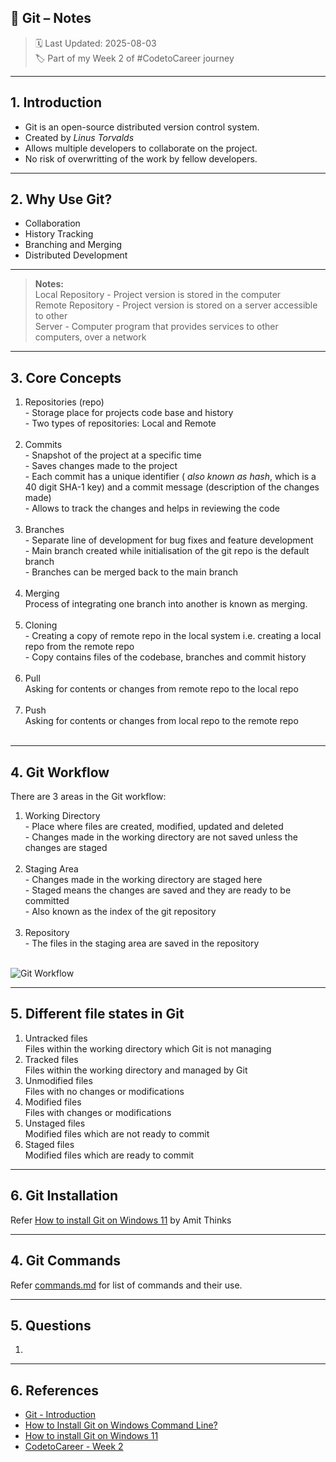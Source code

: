 ## 📒 Git – Notes

> 🗓️ Last Updated: 2025-08-03 <br>
> 🏷️ Part of my Week 2 of #CodetoCareer journey

---

## 1. Introduction

- Git is an open-source distributed version control system. <br>
- Created by <i>Linus Torvalds</i> <br>
- Allows multiple developers to collaborate on the project. <br>
- No risk of overwritting of the work by fellow developers. <br>

---

## 2. Why Use Git?

- Collaboration <br>
- History Tracking <br>
- Branching and Merging <br>
- Distributed Development <br>

---

<blockquote><b>Notes:</b><br>
Local Repository - Project version is stored in the computer <br>
Remote Repository - Project version is stored on a server accessible to other <br>
Server - Computer program that provides services to other computers, over a network
</blockquote>

---

## 3. Core Concepts

<ol>
<li> Repositories (repo) </li>
- Storage place for projects code base and history <br>
- Two types of repositories: Local and Remote <br> 

<br>

<li> Commits </li>
- Snapshot of the project at a specific time <br>
- Saves changes made to the project <br>
- Each commit has a unique identifier (<i> also known as hash</i>, which is a 40 digit SHA-1 key) and a commit message (description of the changes made) <br>
- Allows to track the changes and helps in reviewing the code <br>

<br>

<li> Branches </li>
- Separate line of development for bug fixes and feature development <br>
- Main branch created while initialisation of the git repo is the default branch <br>
- Branches can be merged back to the main branch <br>

<br>

<li> Merging </li>
Process of integrating one branch into another is known as merging. <br>

<br>

<li> Cloning </li>
- Creating a copy of remote repo in the local system i.e. creating a local repo from the remote repo <br>
- Copy contains files of the codebase, branches and commit history <br>

<br>

<li> Pull </li>
Asking for contents or changes from remote repo to the local repo <br>

<br>

<li> Push </li>
Asking for contents or changes from local repo to the remote repo <br>

<br>
</ol>

---

## 4. Git Workflow

There are 3 areas in the Git workflow: 

<ol>
<li> Working Directory </li>
- Place where files are created, modified, updated and deleted <br>
- Changes made in the working directory are not saved unless the changes are staged <br>

<br>

<li> Staging Area </li>
- Changes made in the working directory are staged here <br>
- Staged means the changes are saved and they are ready to be committed <br>
- Also known as the index of the git repository <br>

<br>

<li> Repository </li>
- The files in the staging area are saved in the repository <br>

<br>
</ol>

![Git Workflow]()

---

## 5. Different file states in Git

<ol>
<li> Untracked files </li>
Files within the working directory which Git is not managing <br>

<li> Tracked files </li>
Files within the working directory and managed by Git <br>

<li> Unmodified files </li>
Files with no changes or modifications <br>

<li> Modified files </li>
Files with changes or modifications <br>

<li> Unstaged files </li>
Modified files which are not ready to commit <br>

<li> Staged files </li>
Modified files which are ready to commit <br>

</ol>

---
## 6. Git Installation 

Refer [How to install Git on Windows 11](https://youtu.be/t2-l3WvWvqg?si=LcF-lqIZFgKzTAL5) by Amit Thinks

---

## 4. Git Commands

Refer [commands.md](./commands.md) for list of commands and their use.

---


## 5. Questions

1. 

---

## 6. References

- [Git - Introduction](https://www.geeksforgeeks.org/git/git-introduction/)
- [How to Install Git on Windows Command Line?](https://www.geeksforgeeks.org/installation-guide/how-to-install-git-on-windows-command-line/)
- [How to install Git on Windows 11](https://youtu.be/t2-l3WvWvqg?si=LcF-lqIZFgKzTAL5)
- [CodetoCareer - Week 2](https://www.linkedin.com/posts/activity-7350177852027232256-h1JE?utm_source=share&utm_medium=member_desktop&rcm=ACoAAE-UhZwBDTW7JxUFdBcAbzubFz_HhQRI1Ng)